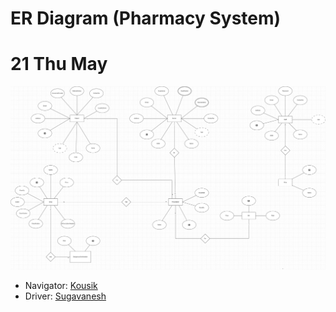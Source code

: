 # ER Diagram (Pharmacy System)
# 21 Thu May
![image](PhamacySolutionER.drawio.png)


- Navigator: [Kousik](https://github.com/RajKousik)
- Driver: [Sugavanesh](github.com/sugan0tech-presidio)
